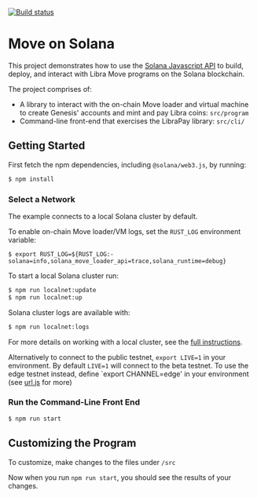 [![Build status][travis-image]][travis-url]

[travis-image]: https://api.travis-ci.org/solana-labs/example-move.svg?branch=master
[travis-url]: https://travis-ci.org/solana-labs/example-move

# Move on Solana

This project demonstrates how to use the [Solana Javascript API](https://github.com/solana-labs/solana-web3.js)
to build, deploy, and interact with Libra Move programs on the Solana blockchain.

The project comprises of:

* A library to interact with the on-chain Move loader and virtual machine to create Genesis' accounts and mint and pay Libra coins: `src/program`
* Command-line front-end that exercises the LibraPay library: `src/cli/`

## Getting Started

First fetch the npm dependencies, including `@solana/web3.js`, by running:
```sh
$ npm install
```

### Select a Network

The example connects to a local Solana cluster by default.

To enable on-chain Move loader/VM logs, set the `RUST_LOG` environment variable:

`$ export RUST_LOG=${RUST_LOG:-solana=info,solana_move_loader_api=trace,solana_runtime=debug}`

To start a local Solana cluster run:
```bash
$ npm run localnet:update
$ npm run localnet:up
```

Solana cluster logs are available with:
```bash
$ npm run localnet:logs
```

For more details on working with a local cluster, see the [full instructions](https://github.com/solana-labs/solana-web3.js#local-network).

Alternatively to connect to the public testnet, `export LIVE=1` in your
environment.  By default `LIVE=1` will connect to the
beta testnet.  To use the edge testnet instead, define `export CHANNEL=edge' in
your environment (see [url.js](https://github.com/solana-labs/solana/tree/master/urj.js) for more)

### Run the Command-Line Front End

```sh
$ npm run start
```

## Customizing the Program
To customize, make changes to the files under `/src`

Now when you run `npm run start`, you should see the results of your changes.